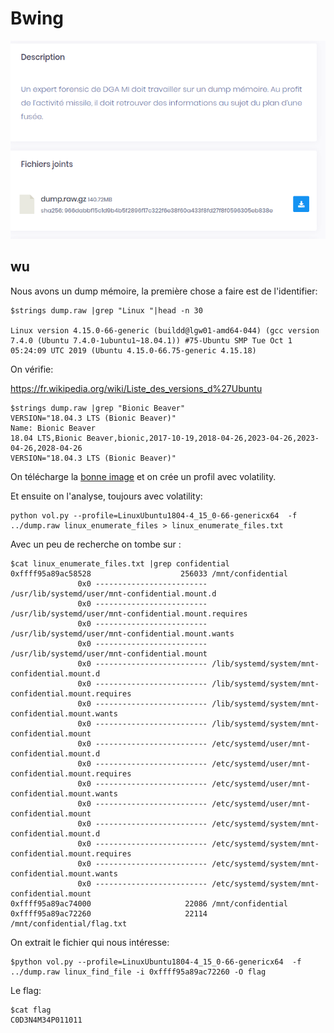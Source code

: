 # Bwing

![chal](./bwing.png)

## wu

Nous avons un dump mémoire, la première chose a faire est de l'identifier:

```
$strings dump.raw |grep "Linux "|head -n 30

Linux version 4.15.0-66-generic (buildd@lgw01-amd64-044) (gcc version 7.4.0 (Ubuntu 7.4.0-1ubuntu1~18.04.1)) #75-Ubuntu SMP Tue Oct 1 05:24:09 UTC 2019 (Ubuntu 4.15.0-66.75-generic 4.15.18)
```

On vérifie:

https://fr.wikipedia.org/wiki/Liste_des_versions_d%27Ubuntu

```
$strings dump.raw |grep "Bionic Beaver"
VERSION="18.04.3 LTS (Bionic Beaver)"
Name: Bionic Beaver
18.04 LTS,Bionic Beaver,bionic,2017-10-19,2018-04-26,2023-04-26,2023-04-26,2028-04-26
VERSION="18.04.3 LTS (Bionic Beaver)"
```

On télécharge la <a href="http://old-releases.ubuntu.com/releases/18.04.3/">bonne image</a> et on crée un profil avec volatility.


Et ensuite on l'analyse, toujours avec volatility:

```
python vol.py --profile=LinuxUbuntu1804-4_15_0-66-genericx64  -f ../dump.raw linux_enumerate_files > linux_enumerate_files.txt
```

Avec un peu de recherche on tombe sur :
```
$cat linux_enumerate_files.txt |grep confidential
0xffff95a89ac58528                    256033 /mnt/confidential
               0x0 ------------------------- /usr/lib/systemd/user/mnt-confidential.mount.d
               0x0 ------------------------- /usr/lib/systemd/user/mnt-confidential.mount.requires
               0x0 ------------------------- /usr/lib/systemd/user/mnt-confidential.mount.wants
               0x0 ------------------------- /usr/lib/systemd/user/mnt-confidential.mount
               0x0 ------------------------- /lib/systemd/system/mnt-confidential.mount.d
               0x0 ------------------------- /lib/systemd/system/mnt-confidential.mount.requires
               0x0 ------------------------- /lib/systemd/system/mnt-confidential.mount.wants
               0x0 ------------------------- /lib/systemd/system/mnt-confidential.mount
               0x0 ------------------------- /etc/systemd/user/mnt-confidential.mount.d
               0x0 ------------------------- /etc/systemd/user/mnt-confidential.mount.requires
               0x0 ------------------------- /etc/systemd/user/mnt-confidential.mount.wants
               0x0 ------------------------- /etc/systemd/user/mnt-confidential.mount
               0x0 ------------------------- /etc/systemd/system/mnt-confidential.mount.d
               0x0 ------------------------- /etc/systemd/system/mnt-confidential.mount.requires
               0x0 ------------------------- /etc/systemd/system/mnt-confidential.mount.wants
               0x0 ------------------------- /etc/systemd/system/mnt-confidential.mount
0xffff95a89ac74000                     22086 /mnt/confidential
0xffff95a89ac72260                     22114 /mnt/confidential/flag.txt
```

On extrait le fichier qui nous intéresse:
```
$python vol.py --profile=LinuxUbuntu1804-4_15_0-66-genericx64  -f ../dump.raw linux_find_file -i 0xffff95a89ac72260 -O flag
```

Le flag:
```
$cat flag 
C0D3N4M34P011011
```




